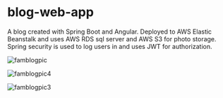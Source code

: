 # blog-web-app
A blog created with Spring Boot and Angular. Deployed to AWS Elastic Beanstalk and uses AWS RDS sql server and AWS S3 for photo storage. Spring security is used to log users in and uses JWT for authorization. 


![famblogpic](https://user-images.githubusercontent.com/15646444/69894083-c1b81200-12e8-11ea-8cc7-428831cfc7b3.JPG)

![famblogpic4](https://user-images.githubusercontent.com/15646444/69894144-866a1300-12e9-11ea-8824-f0036f949c8b.JPG)

![famblogpic3](https://user-images.githubusercontent.com/15646444/69894146-8bc75d80-12e9-11ea-9f4a-15c073f8bad7.JPG)
